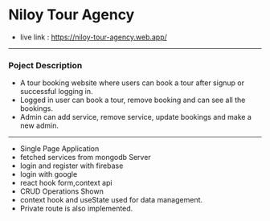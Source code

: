 # Niloy Tour Agency
* live link : https://niloy-tour-agency.web.app/
---------------------------------------------------------------------------------
### Poject Description
* A tour booking website where users can book a tour after signup or successful logging in.
* Logged in user can book a tour, remove booking and can see all the bookings.
* Admin can add service, remove service, update bookings and make a new admin.  

---------------------------------------------------------------------------------
* Single Page Application 
* fetched services from mongodb Server
* login and register with firebase 
* login with google
* react hook form,context api 
* CRUD Operations Shown
* context hook and useState used for data management.
* Private route is also implemented.